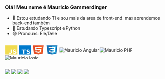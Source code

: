 ### Olá! Meu nome é Mauricio Gammerdinger

- 🔭 Estou estudando TI e sou mais da area de front-end, mas aprendemos back-end também
- 🌱 Estudando Typescript e Python
- 😄 Pronouns:  Ele/Dele

<div style="display: inline_block"><br>
  <img align="center" alt="Mauricio-Js" height="30" width="40" src="https://raw.githubusercontent.com/devicons/devicon/master/icons/javascript/javascript-plain.svg">
  <img align="center" alt="Mauricio-Ts" height="30" width="40" src="https://raw.githubusercontent.com/devicons/devicon/master/icons/typescript/typescript-plain.svg">
  <img align="center" alt="Mauricio-HTML" height="30" width="40" src="https://raw.githubusercontent.com/devicons/devicon/master/icons/html5/html5-original.svg">
  <img align="center" alt="Mauricio-CSS" height="30" width="40" src="https://raw.githubusercontent.com/devicons/devicon/master/icons/css3/css3-original.svg">
  <img align="center" alt="Mauricio Angular "height="30" width="40" src="https://cdn.jsdelivr.net/gh/devicons/devicon@v2.15.1/devicon.min.css"> 
  <img align="center" alt="Mauricio PHP "height="30" width="40" src="https://cdn.jsdelivr.net/gh/devicons/devicon@v2.15.1/devicon.min.css">
  <img align="center" alt="Mauricio Ionic "height="30" width="40" link="https://cdn.jsdelivr.net/gh/devicons/devicon@v2.15.1/devicon.min.css">    
          
</div>
  
  ##
 
<div> 
  <a href="https://instagram.com/mauriciogammerdinger" target="_blank"><img src="https://img.shields.io/badge/-Instagram-%23E4405F?style=for-the-badge&logo=instagram&logoColor=white" target="_blank"></a>
 <a href="https://discord.gg/375743519421235203" target="_blank"><img src="https://img.shields.io/badge/Discord-7289DA?style=for-the-badge&logo=discord&logoColor=white" target="_blank"></a> 
  <a href = "mailto:mauricio.contact10@gmail.com"><img src="https://img.shields.io/badge/-Gmail-%23333?style=for-the-badge&logo=gmail&logoColor=white" target="_blank"></a>
   <a href="https://www.linkedin.com/in/mauricio-silva-608547287/" target="_blank"><img src="https://img.shields.io/badge/-LinkedIn-%230077B5?style=for-the-badge&logo=linkedin&logoColor=white" target="_blank"></a> 
  
</div>
